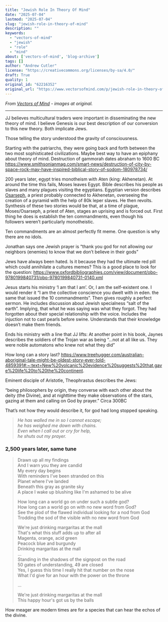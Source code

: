 ```yaml
---
title: "Jewish Role In Theory Of Mind"
date: "2025-07-04"
lastmod: "2025-07-04"
slug: "jewish-role-in-theory-of-mind"
description: ""
keywords:
  - "vectors-of-mind"
  - "jewish"
  - "role"
  - "mind"
about: ['vectors-of-mind', 'blog-archive']
tags: []
author: "Andrew Cutler"
license: "https://creativecommons.org/licenses/by-sa/4.0/"
draft: True
quality: 1
original_id: "62216352"
original_url: "https://www.vectorsofmind.com/p/jewish-role-in-theory-of-mind"
---
```

*From [Vectors of Mind](https://www.vectorsofmind.com/p/jewish-role-in-theory-of-mind) - images at original.*

---

JJ believes multicultural traders were important in disseminating the new theory of mind. I believe Genesis is our best description of our conversion to this new theory. Both implicate Jews. 

Those telling the story understood the gravity of consciousness.

Starting with the patriarchs, they were going back and forth between the two most sophisticated civilizations. Maybe best way to have an epiphany about theory of mind. Destruction of gammorah dates abraham to 1600 BC https://www.smithsonianmag.com/smart-news/destruction-of-city-by-space-rock-may-have-inspired-biblical-story-of-sodom-180978734/

200 years later, egypt tries monotheism with Aten (king: Akhenetan). At around the time this fails, Moses leaves Egypt. Bible describes his people as slaves and many plagues visiting the egyptians. Egyptian version describes [Osarseph](https://en.wikipedia.org/wiki/Osarseph), a priest probably connected to Akhenetan, overseeing the creation of a pyramid with the help of 80k leper slaves. He then revolts. Synthesis of these two stories would be that, at a time of plague, Moses/Osarseph, a priest of Aten, stages an uprising and is forced out. First thing he does is establish the ten commandments, even though his followers weren’t particularly monotheistic.

Ten commandments are an almost perfectly fit meme. One question is why there are no idols.

Jonathan says one Jewish prayer is “thank you god for not allowing our neighbors (enemies) to know that we don’t believe in their gods”

Jews have always been hated. Is it because they had the ultimate red pill which could annihilate a cultures memes? This is a good place to look for the question: https://www.oxfordbibliographies.com/view/document/obo-9780199840731/obo-9780199840731-0140.xml

Jesus starts his ministry ‘I am that I am’. Or, I am the self-existent one. I would render it “I am the collective conscience you dwelt with in eden. the same that issued the 10 commandments”. Then gives roughly a perfect sermon. He includes discussion about Jewish specialness “salt of the earth”. Implying, that what he was saying was what they forgot. They had forgotten about their special relationship with the voice. Includes the injuction not to cast pearls before swine. Understands that their knowledge doesn’t make them friends.

Ends his ministry with a line that JJ lifts: At another point in his book, Jaynes describes the soldiers of the Trojan war as being “...not at all like us. They were noble automatons who knew not what they did”

How long can a story last? https://www.treehugger.com/australian-aboriginal-tale-might-be-oldest-story-ever-told-4859391#:~:text=New%20volcanic%20evidence%20suggests%20that,gave%20life%20to%20the%20continent.

Eminent disciple of Aristotle, Theophrastus describes the Jews:

“being philosophers by origin, they converse with each other about the deity (the Divine), and at nighttime they make observations of the stars, gazing at them and calling on God by prayer.” Circa 300BC

That’s not how they would describe it, for god had long stopped speaking.

> _He has walled me in so I cannot escape;  
>  he has weighed me down with chains.  
> Even when I call out or cry for help,  
>  he shuts out my prayer._

### 2,500 years later, same tune


> Drawn up all my findings  
> And I warn you they are candid  
> My every day begins  
> With reminders I've been stranded on this  
> Planet where I've landed  
> Beneath this gray as granite sky  
> A place I wake up blushing like I'm ashamed to be alive
> 
>   
> How long can a world go on under such a subtle god?  
> How long can a world go on with no new word from God?  
> See the plod of the flawed individual looking for a nod from God  
> Trodding the sod of the visible with no new word from God
> 
> We're just drinking margaritas at the mall  
> That's what this stuff adds up to after all  
> Magenta, orange, acid green[  
> ](https://genius.com/19769226/Purple-mountains-margaritas-at-the-mall/Magenta-orange-acid-green-peacock-blue-and-burgundy)Peacock blue and burgundy  
> Drinking margaritas at the mall  
> …  
> Standing in the shadows of the signpost on the road  
> 50 gates of understanding, 49 are closed  
> Yes, I guess this time I really hit that number on the nose  
> What I'd give for an hour with the power on the throne
> 
> …
> 
> We're just drinking margaritas at the mall  
> This happy hour's got us by the balls

How meager are modern times are for a species that can hear the echos of the divine.
